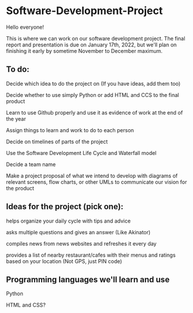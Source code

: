 # Software-Development-Project
Hello everyone! 

This is where we can work on our software development project. The final report and presentation is due on January 17th, 2022, but we'll plan on finishing it early by sometime November to December maximum. 

## To do:
Decide which idea to do the project on (If you have ideas, add them too)

Decide whether to use simply Python or add HTML and CCS to the final product

Learn to use Github properly and use it as evidence of work at the end of the year

Assign things to learn and work to do to each person

Decide on timelines of parts of the project

Use the Software Development Life Cycle and Waterfall model

Decide a team name

Make a project proposal of what we intend to develop with diagrams of relevant screens, flow charts, or other UMLs to communicate our vision for the product



## Ideas for the project (pick one): 
helps organize your daily cycle with tips and advice

asks multiple questions and gives an answer (Like Akinator)

compiles news from news websites and refreshes it every day

provides a list of nearby restaurant/cafes with their menus and ratings based on your location (Not GPS, just PIN code)

## Programming languages we'll learn and use
Python

HTML and CSS?
